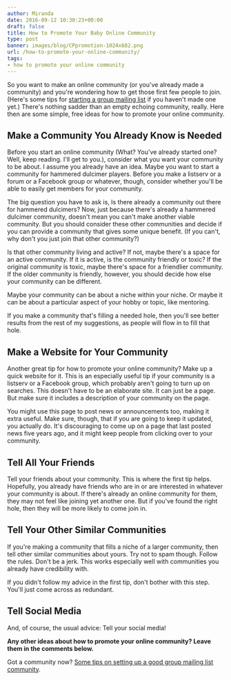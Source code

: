 ```yaml
---
author: Miranda
date: 2016-09-12 10:30:23+00:00
draft: false
title: How to Promote Your Baby Online Community
type: post
banner: images/blog/CPpromotion-1024x682.png
url: /how-to-promote-your-online-community/
tags:
- how to promote your online community
---
```


So you want to make an online community (or you've already made a community) and you're wondering how to get those first few people to join. (Here's some tips for [starting a group mailing list](https://www.mail-list.com/tips-for-starting-a-new-listserv/) if you haven't made one yet.) There's nothing sadder than an empty echoing community, really. Here then are some simple, free ideas for how to promote your online community.


## Make a Community You Already Know is Needed


Before you start an online community (What? You've already started one? Well, keep reading. I'll get to you.), consider what you want your community to be about. I assume you already have an idea. Maybe you want to start a community for hammered dulcimer players. Before you make a listserv or a forum or a Facebook group or whatever, though, consider whether you'll be able to easily get members for your community.

The big question you have to ask is, Is there already a community out there for hammered dulcimers? Now, just because there's already a hammered dulcimer community, doesn't mean you can't make another viable community. But you should consider these other communities and decide if you can provide a community that gives some unique benefit. (If you can't, why don't you just join that other community?)

Is that other community living and active? If not, maybe there's a space for an active community. If it is active, is the community friendly or toxic? If the original community is toxic, maybe there's space for a friendlier community. If the older community is friendly, however, you should decide how else your community can be different.

Maybe your community can be about a niche within your niche. Or maybe it can be about a particular aspect of your hobby or topic, like mentoring.

If you make a community that's filling a needed hole, then you'll see better results from the rest of my suggestions, as people will flow in to fill that hole.


## Make a Website for Your Community


Another great tip for how to promote your online community? Make up a quick website for it. This is an especially useful tip if your community is a listserv or a Facebook group, which probably aren't going to turn up on searches. This doesn't have to be an elaborate site. It can just be a page. But make sure it includes a description of your community on the page.

You might use this page to post news or announcements too, making it extra useful. Make sure, though, that if you are going to keep it updated, you actually do. It's discouraging to come up on a page that last posted news five years ago, and it might keep people from clicking over to your community.


## Tell All Your Friends


Tell your friends about your community. This is where the first tip helps. Hopefully, you already have friends who are in or are interested in whatever your community is about. If there's already an online community for them, they may not feel like joining yet another one. But if you've found the right hole, then they will be more likely to come join in.


## Tell Your Other Similar Communities


If you're making a community that fills a niche of a larger community, then tell other similar communities about yours. Try not to spam though. Follow the rules. Don't be a jerk. This works especially well with communities you already have credibility with.

If you didn't follow my advice in the first tip, don't bother with this step. You'll just come across as redundant.


## Tell Social Media


And, of course, the usual advice: Tell your social media!

**Any other ideas about how to promote your online community? Leave them in the comments below.**

Got a community now? [Some tips on setting up a good group mailing list community](https://www.mail-list.com/tips-for-starting-a-new-listserv/).




